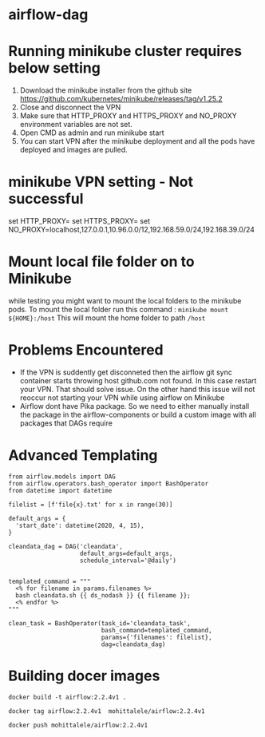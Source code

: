 # airflow-dag

# Running minikube cluster requires below setting 

1) Download the minikube installer from the github site https://github.com/kubernetes/minikube/releases/tag/v1.25.2
2) Close and disconnect the VPN 
3) Make sure that HTTP_PROXY and HTTPS_PROXY and NO_PROXY environment variables are not set.
4) Open CMD as admin and run minikube start 
5) You can start VPN after the minikube deployment and all the pods have deployed and images are pulled. 

# minikube VPN setting - Not successful 
set HTTP_PROXY=<proxy URL>
set HTTPS_PROXY=<proxy URL>
set NO_PROXY=localhost,127.0.0.1,10.96.0.0/12,192.168.59.0/24,192.168.39.0/24

# Mount local file folder on to Minikube 
while testing you might want to mount the local folders to the minikube pods. To mount the local folder run this command :
``` minikube mount ${HOME}:/host ``` This will mount the home folder to path ```/host ```
# Problems Encountered
- If the VPN is suddently get disconneted then the airflow git sync container starts throwing host github.com not found. In this case restart your VPN. That should solve issue. On the other hand this issue will not reoccur not starting your VPN while using airflow on Minikube  
- Airflow dont have Pika package. So we need to either manually install the package in the airflow-components or build a custom image with all packages that DAGs require
# Advanced Templating

```
from airflow.models import DAG
from airflow.operators.bash_operator import BashOperator
from datetime import datetime

filelist = [f'file{x}.txt' for x in range(30)]

default_args = {
  'start_date': datetime(2020, 4, 15),
}

cleandata_dag = DAG('cleandata',
                    default_args=default_args,
                    schedule_interval='@daily')


templated_command = """
  <% for filename in params.filenames %>
  bash cleandata.sh {{ ds_nodash }} {{ filename }};
  <% endfor %>
"""

clean_task = BashOperator(task_id='cleandata_task',
                          bash_command=templated_command,
                          params={'filenames': filelist},
                          dag=cleandata_dag)
```

# Building docer images 

```docker build -t airflow:2.2.4v1 . ``` 

``` docker tag airflow:2.2.4v1  mohittalele/airflow:2.2.4v1 ```

``` docker push mohittalele/airflow:2.2.4v1  ```